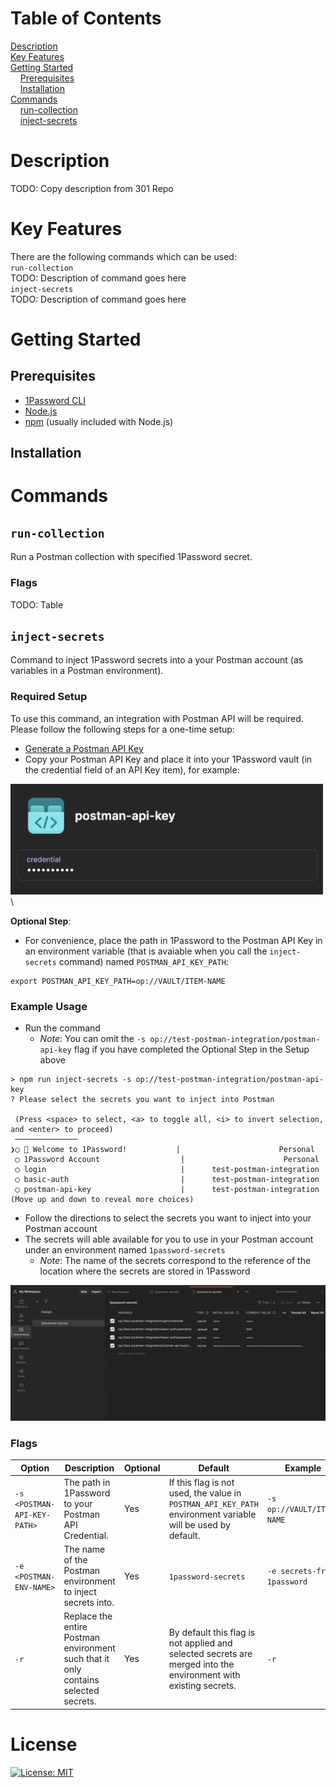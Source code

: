 # Table of Contents
[Description](#description)\
[Key Features](#key-features)\
[Getting Started](#getting-started)\
&nbsp;&nbsp;&nbsp;&nbsp;[Prerequisites](#prerequisites)\
&nbsp;&nbsp;&nbsp;&nbsp;[Installation](#installation)\
[Commands](#commands)\
&nbsp;&nbsp;&nbsp;&nbsp;[run-collection](#run-collection)\
&nbsp;&nbsp;&nbsp;&nbsp;[inject-secrets](#inject-secrets)

# Description
TODO: Copy description from 301 Repo
# Key Features
There are the following commands which can be used:\
`run-collection`\
TODO: Description of command goes here\
`inject-secrets`\
TODO: Description of command goes here
# Getting Started
## Prerequisites

- [1Password CLI](https://1password.com/downloads/command-line/)
- [Node.js](https://nodejs.org/en/)
- [npm](https://www.npmjs.com/) (usually included with Node.js)

## Installation


# Commands
## `run-collection`
Run a Postman collection with specified 1Password secret.

### Flags
TODO: Table
## `inject-secrets`

Command to inject 1Password secrets into a your Postman account (as variables in a Postman environment).

### Required Setup

To use this command, an integration with Postman API will be required. Please follow the following steps for a one-time setup:

- [Generate a Postman API Key](https://learning.postman.com/docs/developer/intro-api/#generating-a-postman-api-key)
- Copy your Postman API Key and place it into your 1Password vault (in the credential field of an API Key item), for example:

<img src="./assets/postman-api-key.png" alt="Postman API Key Storage in 1Password" width="500"/> \

**Optional Step**:
- For convenience, place the path in 1Password to the Postman API Key in an environment variable (that is avaiable when you call the `inject-secrets` command) named `POSTMAN_API_KEY_PATH`:

```
export POSTMAN_API_KEY_PATH=op://VAULT/ITEM-NAME
```

### Example Usage

- Run the command 
  - *Note*: You can omit the `-s op://test-postman-integration/postman-api-key` flag if you have completed the Optional Step in the Setup above

```
> npm run inject-secrets -s op://test-postman-integration/postman-api-key
? Please select the secrets you want to inject into Postman

 (Press <space> to select, <a> to toggle all, <i> to invert selection, and <enter> to proceed)
 ──────────────
❯◯ 🎉 Welcome to 1Password!           |                      Personal
 ◯ 1Password Account                  |                      Personal
 ◯ login                              |      test-postman-integration
 ◯ basic-auth                         |      test-postman-integration
 ◯ postman-api-key                    |      test-postman-integration
(Move up and down to reveal more choices)
```

- Follow the directions to select the secrets you want to inject into your Postman account
- The secrets will able available for you to use in your Postman account under an environment named `1password-secrets`
  - *Note*: The name of the secrets correspond to the reference of the location where the secrets are stored in 1Password 

<img src="./assets/postman-env.png" alt="Postman API Key Storage in 1Password" width="700"/>

### Flags

Option | Description | Optional | Default | Example
--- | --- | --- | --- | ---
`-s <POSTMAN-API-KEY-PATH>` | The path in 1Password to your Postman API Credential. | Yes | If this flag is not used, the value in `POSTMAN_API_KEY_PATH` environment variable will be used by default. | `-s op://VAULT/ITEM-NAME` 
`-e <POSTMAN-ENV-NAME>` | The name of the Postman environment to inject secrets into. | Yes | `1password-secrets` | `-e secrets-from-1password` 
`-r` | Replace the entire Postman environment such that it only contains selected secrets. | Yes | By default this flag is not applied and selected secrets are merged into the environment with existing secrets. | `-r` 


# License

[![License: MIT](https://img.shields.io/badge/License-MIT-yellow.svg)](https://opensource.org/licenses/MIT)